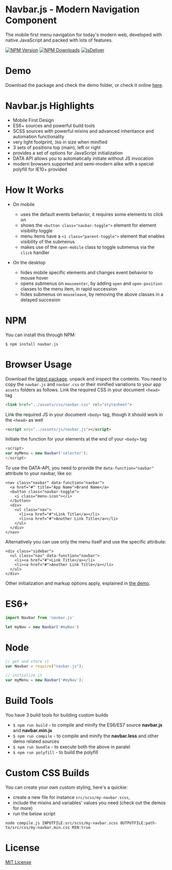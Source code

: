 # Navbar.js - Modern Navigation Component
The mobile first menu navigation for today's modern web, developed with native JavaScript and packed with lots of features.

[![NPM Version](https://img.shields.io/npm/v/navbar.js.svg?style=flat-square)](https://www.npmjs.com/package/navbar.js)
[![NPM Downloads](https://img.shields.io/npm/dm/navbar.js.svg?style=flat-square)](http://npm-stat.com/charts.html?package=navbar.js)
[![jsDeliver](https://data.jsdelivr.com/v1/package/npm/navbar.js/badge)](https://www.jsdelivr.com/package/npm/navbar.js)

# Demo
Download the package and check the demo folder, or check it online [here](http://thednp.github.io/navbar.js/).

# Navbar.js Highlights
* Mobile First Design
* ES6+ sources and powerful build tools
* SCSS sources with powerful mixins and advanced inheritance and automation functionality
* very light footprint, `3kb` in size when minified
* 3 sets of positions top (main), left or right
* provides a set of options for JavaScript initialization
* DATA API allows you to automatically initiate without JS invocation
* modern browsers supported and semi-modern alike with a special polyfill for IE10+ provided

# How It Works
* On mobile
  * uses the default events behavior, it requires some elements to click on
  * shows the `<button class="navbar-toggle">` element for element visibility toggle
  * menu items have a `<i class="parent-toggle">` element that enables visibility of the submenus
  * makes use of the `open-mobile` class to toggle submenus via the `click` handler</li>

* On the desktop
  * hides mobile specific elements and changes event behavior to mouse hover
  * opens submenus on `mouseenter`, by adding `open` and `open-position` classes to the menu item, in rapid succession</li>
  * hides submenus on `mouseleave`, by removing the above classes in a delayed succesion</li>

# NPM
You can install this through NPM:

```
$ npm install navbar.js
```

# Browser Usage
Download the [latest package](https://github.com/thednp/navbar.js/archive/master.zip). unpack and inspect the contents. You need to copy the `navbar.js` and `navbar.css` or their minified variations to your app `assets` folders as follows.
Link the required CSS in your document `<head>` tag
```html
<link href="../assets/css/navbar.css" rel="stylesheet">
```

Link the required JS in your document  `<body>` tag, though it should work in the `<head>` as well
```html
<script src="../assets/js/navbar.js"></script>
```

Initiate the function for your elements at the end of your `<body>` tag
```javascript
<script>
var myMenu = new Navbar('selector');
</script>
```

To use the DATA-API, you need to provide the `data-function="navbar"` attribute to your navbar, like so:
```markup
<nav class="navbar" data-function="navbar">
  <a href="#" title="App Name">Brand Name</a>
  <button class="navbar-toggle">
    <i class="menu-icon"></i>
  </button>
  <div>
    <ul class="nav">
      <li><a href="#">Link Title</a></li>
      <li><a href="#">Another Link Title</a></li>
    </ul>
  </div>
</nav>
```

Alternatively you can use only the menu itself and use the specific attribute:

```markup
<div class="sidebar">
  <ul class="nav" data-function="navbar">
    <li><a href="#">Link Title</a></li>
    <li><a href="#">Another Link Title</a></li>
  </ul>
</div>
```

Other initialization and markup options apply, explained in [the demo](http://thednp.github.io/navbar.js/).


# ES6+
```javascript
import Navbar from 'navbar.js'

let myNav = new Navbar('#myNav')
```

# Node
```javascript
// get and store it
var Navbar = require("navbar.js");

// initialize it
var myMenu = new Navbar('#myNav');
```


# Build Tools
You have 3 build tools for building custom builds

* `$ npm run build` - to compile and minify the ES6/ES7 source **navbar.js** and **navbar.min.js**
* `$ npm run compile` - to compile and minify the **navbar.less** and other demo related sources
* `$ npm run bundle` - to execute both the above in paralel
* `$ npm run polyfill` - to build the polyfill

# Custom CSS Builds
You can create your own custom styling, here's a quickie:
* create a new file for instance `src/scss/my-navbar.scss`, 
* include the mixins and variables' values you need (check out the demos for more)
* run the below script

```
node compile.js INPUTFILE:src/scss/my-navbar.scss OUTPUTFILE:path-to/src/css/my-navbar.min.css MIN:true
```

# License
[MIT License](https://github.com/thednp/navbar.js/blob/master/LICENSE)
